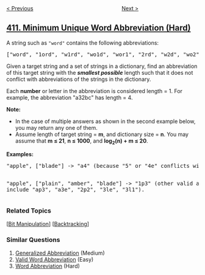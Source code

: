 <!--|This file generated by command(leetcode description); DO NOT EDIT.    |-->
<!--+----------------------------------------------------------------------+-->
<!--|@author    openset <openset.wang@gmail.com>                           |-->
<!--|@link      https://github.com/openset                                 |-->
<!--|@home      https://github.com/openset/leetcode                        |-->
<!--+----------------------------------------------------------------------+-->

[< Previous](https://github.com/openset/leetcode/tree/master/problems/split-array-largest-sum "Split Array Largest Sum")
　　　　　　　　　　　　　　　　
[Next >](https://github.com/openset/leetcode/tree/master/problems/fizz-buzz "Fizz Buzz")

## [411. Minimum Unique Word Abbreviation (Hard)](https://leetcode.com/problems/minimum-unique-word-abbreviation "最短特异单词缩写")

<p>A string such as <code>"word"</code> contains the following abbreviations:</p>

<pre>["word", "1ord", "w1rd", "wo1d", "wor1", "2rd", "w2d", "wo2", "1o1d", "1or1", "w1r1", "1o2", "2r1", "3d", "w3", "4"]
</pre>

<p>Given a target string and a set of strings in a dictionary, find an abbreviation of this target string with the <b><i>smallest possible</i></b> length such that it does not conflict with abbreviations of the strings in the dictionary. </p>

<p>Each <b>number</b> or letter in the abbreviation is considered length = 1. For example, the abbreviation "a32bc" has length = 4.</p>

<p><b>Note:</b><br />
<ul>
<li>In the case of multiple answers as shown in the second example below, you may return any one of them.</li>
<li>Assume length of target string = <b>m</b>, and dictionary size = <b>n</b>. You may assume that <b>m &le; 21</b>, <b>n &le; 1000</b>, and <b>log<sub>2</sub>(n) + m</sup> &le; 20</b>.</li>
</ul>
</p>

<p><b>Examples:</b><br />
<pre>
"apple", ["blade"] -> "a4" (because "5" or "4e" conflicts with "blade")

"apple", ["plain", "amber", "blade"] -> "1p3" (other valid answers include "ap3", "a3e", "2p2", "3le", "3l1").
</pre>
</p>

### Related Topics
  [[Bit Manipulation](https://github.com/openset/leetcode/tree/master/tag/bit-manipulation/README.md)]
  [[Backtracking](https://github.com/openset/leetcode/tree/master/tag/backtracking/README.md)]

### Similar Questions
  1. [Generalized Abbreviation](https://github.com/openset/leetcode/tree/master/problems/generalized-abbreviation) (Medium)
  1. [Valid Word Abbreviation](https://github.com/openset/leetcode/tree/master/problems/valid-word-abbreviation) (Easy)
  1. [Word Abbreviation](https://github.com/openset/leetcode/tree/master/problems/word-abbreviation) (Hard)
